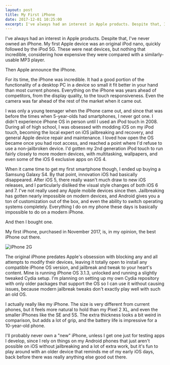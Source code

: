 ```yaml
---
layout: post
title: My First iPhone
date: 2017-12-01 10:25:00
excerpt: I've always had an interest in Apple products. Despite that, I've never owned an iPhone until now.
---
```


I've always had an interest in Apple products. Despite that, I've never owned an iPhone. My first Apple device was an original iPod nano, quickly followed by the iPod 5G. These were neat devices, but nothing that incredible, considering how expensive they were compared with a similarly-usable MP3 player.

Then Apple announce the iPhone.

For its time, the iPhone was incredible. It had a good portion of the functionality of a desktop PC in a device so small it fit better in your hand than most current phones. Everything on the iPhone was years ahead of competitors, from the display quality, to the touch responsiveness. Even the camera was far ahead of the rest of the market when it came out.

I was only a young teenager when the iPhone came out, and since that was before the times when 5-year-olds had smartphones, I never got one. I didn't experience iPhone OS in person until I used an iPod touch in 2008. During all of high school, I was obsessed with modding iOS on my iPod touch, becoming the local expert on iOS jailbreaking and recovery, and general Apple device repair and maintenance. I loved how open the OS became once you had root access, and reached a point where I'd refuse to use a non-jailbroken device. I'd gotten my 2nd generation iPod touch to run fairly closely to more modern devices, with multitasking, wallpapers, and even some of the iOS 6 exclusive apps on iOS 4.

When it came time to get my first smartphone though, I ended up buying a Samsung Galaxy S4. By that point, innovation iOS had basically disappeared. After iOS 5, there really wasn't much draw to new iOS releases, and I particularly disliked the visual style changes of both iOS 6 and 7. I've not really used any Apple mobile devices since then. Jailbreaking has gotten nearly impossible on modern devices, and Android gives you a ton of customization out of the box, and even the ability to switch operating systems completely. Everything I do on my phone these days is basically impossible to do on a modern iPhone.

And then I bought one.

My first iPhone, purchased in November 2017, is, in my opinion, the best iPhone out there.

![iPhone 2G](https://blog.phpizza.com/assets/iphone-2g.jpg)

The original iPhone predates Apple's obsession with blocking any and all attempts to modify their devices, leaving it totally open to install any compatible iPhone OS version, and jailbreak and tweak to your heart's content. Mine is running iPhone OS 3.1.3, unlocked and running a slightly tweaked Cydia setup. I'm planning on setting up my own Cydia repository with only older packages that support the OS so I can use it without causing issues, because modern jailbreak tweaks don't exactly play well with such an old OS.

I actually really like my iPhone. The size is very different from current phones, but it feels more natural to hold than my Pixel 2 XL, and even the smaller iPhones like the SE and 5S. The extra thickness looks a bit weird in comparison, but adds a lot of grip, and the battery life is impressive for a 10-year-old phone.

I'll probably never own a "new" iPhone, unless I get one just for testing apps I develop, since I rely on things on my Android phones that just aren't possible on iOS without jailbreaking and a lot of extra work, but it's fun to play around with an older device that reminds me of my early iOS days, back before there was really anything else good out there.